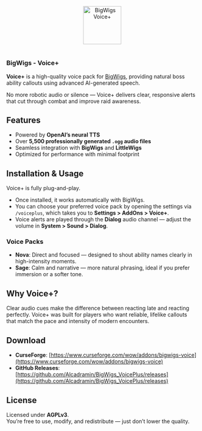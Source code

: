 <p align="center">
  <img src="https://wsrv.nl/?url=https://assets.alca.dev/voiceplus_logo.png" alt="BigWigs Voice+" height="100" />
</p>

#
### BigWigs - Voice+

**Voice+** is a high-quality voice pack for [BigWigs](https://www.curseforge.com/wow/addons/big-wigs), providing natural boss ability callouts using advanced AI-generated speech.

No more robotic audio or silence — Voice+ delivers clear, responsive alerts that cut through combat and improve raid awareness.

## Features

- Powered by **OpenAI’s neural TTS**
- Over **5,500 professionally generated `.ogg` audio files**
- Seamless integration with **BigWigs** and **LittleWigs**
- Optimized for performance with minimal footprint

## Installation & Usage

Voice+ is fully plug-and-play.

- Once installed, it works automatically with BigWigs.
- You can choose your preferred voice pack by opening the settings via `/voiceplus`, which takes you to **Settings > AddOns > Voice+**.
- Voice alerts are played through the **Dialog** audio channel — adjust the volume in **System > Sound > Dialog**.

### Voice Packs

- **Nova**: Direct and focused — designed to shout ability names clearly in high-intensity moments.
- **Sage**: Calm and narrative — more natural phrasing, ideal if you prefer immersion or a softer tone.

## Why Voice+?

Clear audio cues make the difference between reacting late and reacting perfectly.
Voice+ was built for players who want reliable, lifelike callouts that match the pace and intensity of modern encounters.

## Download

- **CurseForge**: [https://www.curseforge.com/wow/addons/bigwigs-voice](https://www.curseforge.com/wow/addons/bigwigs-voice)
- **GitHub Releases**: [https://github.com/Alcadramin/BigWigs_VoicePlus/releases](https://github.com/Alcadramin/BigWigs_VoicePlus/releases)

## License

Licensed under **AGPLv3**.  
You’re free to use, modify, and redistribute — just don’t lower the quality.
